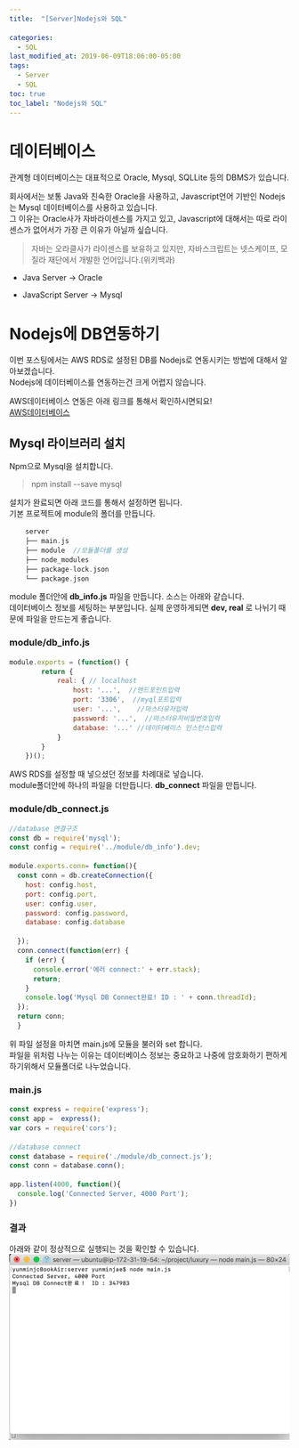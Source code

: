 ```yaml
---
title:  "[Server]Nodejs와 SQL"

categories:
  - SQL
last_modified_at: 2019-06-09T18:06:00-05:00
tags:
  - Server
  - SQL
toc: true
toc_label: "Nodejs와 SQL"
---
```


# 데이터베이스
관계형 데이터베이스는 대표적으로 Oracle, Mysql, SQLLite 등의 DBMS가 있습니다.  

회사에서는 보통 Java와 친숙한 Oracle을 사용하고, Javascript언어 기반인 Nodejs는 Mysql 데이터베이스를 사용하고 있습니다.  
그 이유는 Oracle사가 자바라이센스를 가지고 있고, Javascript에 대해서는 따로 라이센스가 없어서가 가장 큰 이유가 아닐까 싶습니다.  

> 자바는 오라클사가 라이센스를 보유하고 있지만,
> 자바스크립트는 넷스케이프, 모질라 재단에서 개발한 언어입니다.(위키백과)

* Java Server -> Oracle

* JavaScript Server -> Mysql

# Nodejs에 DB연동하기
이번 포스팅에서는 AWS RDS로 설정된 DB를 Nodejs로 연동시키는 방법에 대해서 알아보겠습니다.  
Nodejs에 데이터베이스를 연동하는건 크게 어렵지 않습니다.

AWS데이터베이스 연동은 아래 링크를 통해서 확인하시면되요!  
[AWS데이터베이스](https://drhot552.github.io/server/AWS%EB%8D%B0%EC%9D%B4%ED%84%B0%EB%B2%A0%EC%9D%B4%EC%8A%A4RDS/)

## Mysql 라이브러리 설치
Npm으로 Mysql을 설치합니다.

> npm install --save mysql

설치가 완료되면 아래 코드를 통해서 설정하면 됩니다.  
기본 프로젝트에 module의 폴더를 만듭니다.
```c
    server
    ├── main.js
    ├── module  //모듈폴더를 생성
    ├── node_modules
    ├── package-lock.json
    └── package.json
```

module 폴더안에 **db_info.js** 파일을 만듭니다. 소스는 아래와 같습니다.  
데이터베이스 정보를 세팅하는 부분입니다. 실제 운영하게되면 **dev, real** 로 나뉘기 때문에 파일을 만드는게 좋습니다.

### module/db_info.js
```js
module.exports = (function() {
	    return {
	        real: { // localhost
	            host: '...',  //엔드포인트입력
	            port: '3306',  //myql포트입력
	            user: '...',    //마스터유저입력
	            password: '...',  //마스터유저비밀번호입력
	            database: '...' //데이터베이스 인스턴스입력
	        }
	    }
	})();
```
AWS RDS를 설정할 때 넣으셨던 정보를 차례대로 넣습니다.  
module폴더안에 하나의 파일을 더만듭니다. **db_connect** 파일을 만듭니다.

### module/db_connect.js
```js
//database 연결구조
const db = require('mysql');
const config = require('../module/db_info').dev;

module.exports.conn= function(){
  const conn = db.createConnection({
    host: config.host,
    port: config.port,
    user: config.user,
    password: config.password,
    database: config.database

  });
  conn.connect(function(err) {
    if (err) {
      console.error('에러 connect:' + err.stack);
      return;
    }
    console.log('Mysql DB Connect완료! ID : ' + conn.threadId);
  });
  return conn;
  }
```

위 파일 설정을 마치면 main.js에 모듈을 불러와 set 합니다.  
파일을 위처럼 나누는 이유는 데이터베이스 정보는 중요하고 나중에 암호화하기 편하게 하기위해서 모듈폴더로 나누었습니다.

### main.js
```js
const express = require('express');
const app =  express();
var cors = require('cors');

//database connect
const database = require('./module/db_connect.js');
const conn = database.conn();

app.listen(4000, function(){
  console.log('Connected Server, 4000 Port');
})
```

### 결과
아래와 같이 정상적으로 실행되는 것을 확인할 수 있습니다.
![Image Alt 텍스트](/assets/img/server/nodejs_db_1.png)
